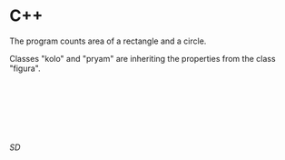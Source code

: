 # C++

The program counts area of a rectangle and a circle.

Classes "kolo" and "pryam" are inheriting the properties from the class "figura".<br/><br/><br/><br/><br/><br/><br/>
###### SD
